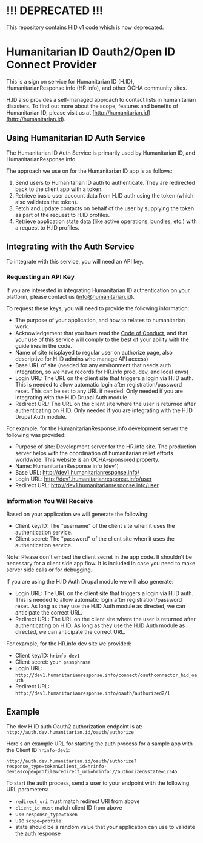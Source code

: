 # !!! DEPRECATED !!!

This repository contains HID v1 code which is now deprecated.

# Humanitarian ID Oauth2/Open ID Connect Provider

This is a sign on service for Humanitarian ID (H.ID), HumanitarianResponse.info (HR.info), and other OCHA community sites.

H.ID also provides a self-managed approach to contact lists in humanitarian disasters. To find out more about the scope, features and benefits of Humanitarian ID, please visit us at [http://humanitarian.id](http://humanitarian.id).

## Using Humanitarian ID Auth Service

The Humanitarian ID Auth Service is primarily used by Humanitarian ID, and HumanitarianResponse.info.

The approach we use on for the Humanitarian ID app is as follows:

1. Send users to Humanitarian ID auth to authenticate. They are redirected back to the client app with a token.
1. Retrieve basic user account data from H.ID auth using the token (which also validates the token).
1. Fetch and update contacts on behalf of the user by supplying the token as part of the request to H.ID profiles.
1. Retrieve application state data (like active operations, bundles, etc.) with a request to H.ID profiles.

## Integrating with the Auth Service

To integrate with this service, you will need an API key.

### Requesting an API Key

If you are interested in integrating Humanitarian ID authentication on your platform, please contact us (info@humanitarian.id).

To request these keys, you will need to provide the following information:

- The purpose of your application, and how to relates to humanitarian work.
- Acknowledgement that you have read the [Code of Conduct](http://humanitarian.id/code-of-conduct), and that your use of this service will comply to the best of your ability with the guidelines in the code.
- Name of site (displayed to regular user on authorize page, also descriptive for H.ID admins who manage API access)
- Base URL of site (needed for any environment that needs auth integration, so we have records for HR.info prod, dev, and local envs)
- Login URL: The URL on the client site that triggers a login via H.ID auth. This is needed to allow automatic login after registration/password reset. This can be set to any URL if needed. Only needed if you are integrating with the H.ID Drupal Auth module.
- Redirect URL: The URL on the client site where the user is returned after authenticating on H.ID. Only needed if you are integrating with the H.ID Drupal Auth module.

For example, for the HumanitarianResponse.info development server the following was provided:

- Purpose of site: Development server for the HR.info site. The production server helps with the coordination of humanitarian relief efforts worldwide. This website is an OCHA-sponsored property.
- Name: HumanitarianResponse.info (dev1)
- Base URL: http://dev1.humanitarianresponse.info/
- Login URL: http://dev1.humanitarianresponse.info/user
- Redirect URL: http://dev1.humanitarianresponse.info/user

### Information You Will Receive

Based on your application we will generate the following:

- Client key/ID: The "username" of the client site when it uses the authentication service.
- Client secret: The "password" of the client site when it uses the authentication service.

Note: Please don't embed the client secret in the app code. It shouldn't be necessary for a client side app flow. It is included in case you need to make server side calls or for debugging.

If you are using the H.ID Auth Drupal module we will also generate:

- Login URL: The URL on the client site that triggers a login via H.ID auth. This is needed to allow automatic login after registration/password reset. As long as they use the H.ID Auth module as directed, we can anticipate the correct URL.
- Redirect URL: The URL on the client site where the user is returned after authenticating on H.ID. As long as they use the H.ID Auth module as directed, we can anticipate the correct URL.

For example, for the HR.info dev site we provided:

- Client key/ID: `hrinfo-dev1`
- Client secret: `your passphrase`
- Login URL: `http://dev1.humanitarianresponse.info/connect/oauthconnector_hid_oauth`
- Redirect URL: `http://dev1.humanitarianresponse.info/oauth/authorized2/1`

## Example

The dev H.ID auth Oauth2 authorization endpoint is at: `http://auth.dev.humanitarian.id/oauth/authorize`

Here's an example URL for starting the auth process for a sample app with the Client ID `hrinfo-dev1`:

````
http://auth.dev.humanitarian.id/oauth/authorize?response_type=token&client_id=hrinfo-dev1&scope=profile&redirect_uri=hrinfo://authorized&state=12345
````

To start the auth process, send a user to your endpoint with the following URL parameters:

- `redirect_uri` must match redirect URI from above
- `client_id must` match client ID from above
- use `response_type=token`
- use `scope=profile`
- state should be a random value that your application can use to validate the auth response

